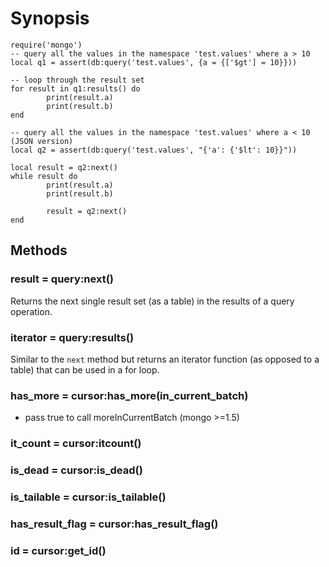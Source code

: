 # Synopsis #


```
require('mongo')
-- query all the values in the namespace 'test.values' where a > 10
local q1 = assert(db:query('test.values', {a = {['$gt'] = 10}}))

-- loop through the result set
for result in q1:results() do
        print(result.a)
        print(result.b)
end

-- query all the values in the namespace 'test.values' where a < 10 (JSON version)
local q2 = assert(db:query('test.values', "{'a': {'$lt': 10}}"))

local result = q2:next()
while result do
        print(result.a)
        print(result.b)

        result = q2:next()
end

```


## Methods ##

### result = query:next() ###

Returns the next single result set (as a table) in the results of a query operation.

### iterator = query:results() ###

Similar to the `next` method but returns an iterator function (as opposed to a table) that can be used in a for loop.

### has\_more = cursor:has\_more(in\_current\_batch) ###
  * pass true to call moreInCurrentBatch (mongo >=1.5)

### it\_count = cursor:itcount() ###

### is\_dead = cursor:is\_dead() ###

### is\_tailable = cursor:is\_tailable() ###

### has\_result\_flag = cursor:has\_result\_flag() ###

### id = cursor:get\_id() ###